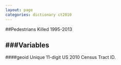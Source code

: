 ```yaml
---
layout: page
categories: dictionary ct2010
---
```


##Pedestrians Killed 1995-2013

###Variables
---

####geoid
Unique 11-digit US 2010 Census Tract ID.
